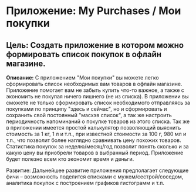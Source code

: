 # Приложение: My Purchases / Мои покупки
## Цель: Создать приложение в котором можно формировать список покупок в офлайн магазине.
**Описание:** С приложением "Мои покупки" вы можете легко сформировать список необходимых вам товаров в офлайн магазине. Приложение помогает вам не забыть купить что-то важное, а также с экономить не покупая ничего лишнего (не из списка). В приложении вы сможете не только сформировать список необходимого отправляясь за покупками по принципу "здесь и сейчас", но и сформировать и сохранить свой постоянный "масхэв список", а так же настроить периодичность напоминаний о покупке товаров из этого списка. Так же в приложении имеется простой калькулятор позволяющий выяснить стоимость за 1 кг, 1 л и т.п., при известной стоимости за 100 г, 980 мл и т.п., что позволит более наглядно сравнивать цену похожих товаров. Статистика покупок за неделю/месяц/год позволит понять сколько и за какую цену вы приобрели товаров в выбранный период. Приложение будет полезно всем кто экономит время и деньги.

Развитие: Дальнейшее развитие приложения предполагает следующие фичи – возможность поделится списками с мужем/сестрой/соседом, аналитика покупок с построением графиков гистограмм и т.п.

